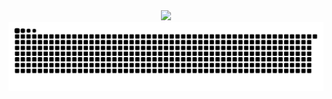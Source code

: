 <div align="center"><a href="https://sunguoqi.com/"> <img src="https://readme-typing-svg.herokuapp.com/?lines=Hey+friends!+I'm+JHM2004%2C;a+developer+from+Tianjin+University.&center=true&size=20"> </a> </div>
<picture>
  <source media="(prefers-color-scheme: dark)" srcset="https://raw.githubusercontent.com/JHM2004/JHM2004/output/github-contribution-grid-snake-dark.svg">
  <source media="(prefers-color-scheme: light)" srcset="https://raw.githubusercontent.com/JHM2004/JHM2004/output/github-contribution-grid-snake.svg">
  <img alt="github contribution grid snake animation" src="https://raw.githubusercontent.com/JHM2004/JHM2004/output/github-contribution-grid-snake.svg">
</picture>
